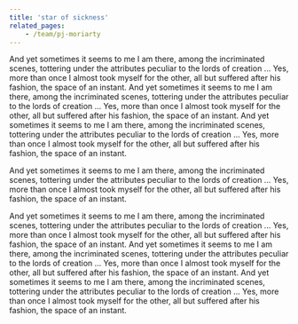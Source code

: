 ```yaml
---
title: 'star of sickness'
related_pages:
    - /team/pj-moriarty
---
```


And yet sometimes it seems to me I am there, among the incriminated scenes, tottering under the attributes peculiar to the lords of creation ... Yes, more than once I almost took myself for the other, all but suffered after his fashion, the space of an instant. And yet sometimes it seems to me I am there, among the incriminated scenes, tottering under the attributes peculiar to the lords of creation ... Yes, more than once I almost took myself for the other, all but suffered after his fashion, the space of an instant. And yet sometimes it seems to me I am there, among the incriminated scenes, tottering under the attributes peculiar to the lords of creation ... Yes, more than once I almost took myself for the other, all but suffered after his fashion, the space of an instant.

And yet sometimes it seems to me I am there, among the incriminated scenes, tottering under the attributes peculiar to the lords of creation ... Yes, more than once I almost took myself for the other, all but suffered after his fashion, the space of an instant.

And yet sometimes it seems to me I am there, among the incriminated scenes, tottering under the attributes peculiar to the lords of creation ... Yes, more than once I almost took myself for the other, all but suffered after his fashion, the space of an instant. And yet sometimes it seems to me I am there, among the incriminated scenes, tottering under the attributes peculiar to the lords of creation ... Yes, more than once I almost took myself for the other, all but suffered after his fashion, the space of an instant. And yet sometimes it seems to me I am there, among the incriminated scenes, tottering under the attributes peculiar to the lords of creation ... Yes, more than once I almost took myself for the other, all but suffered after his fashion, the space of an instant.